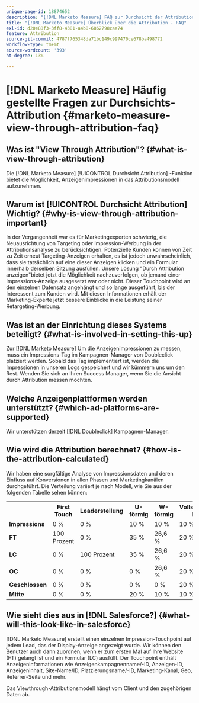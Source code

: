 ```yaml
---
unique-page-id: 18874652
description: "[!DNL Marketo Measure] FAQ zur Durchsicht der Attribution - [!DNL Marketo Measure]"
title: "[!DNL Marketo Measure] Überblick über die Attribution - FAQ"
exl-id: d20e88f3-3ff8-4381-a4b8-6862798caa74
feature: Attribution
source-git-commit: 4787f765348da71bc149c997470ce678ba498772
workflow-type: tm+mt
source-wordcount: '393'
ht-degree: 13%

---
```


# [!DNL Marketo Measure] Häufig gestellte Fragen zur Durchsichts-Attribution {#marketo-measure-view-through-attribution-faq}

## Was ist &quot;View Through Attribution&quot;? {#what-is-view-through-attribution}

Die [!DNL Marketo Measure] [!UICONTROL Durchsicht Attribution] -Funktion bietet die Möglichkeit, Anzeigenimpressionen in das Attributionsmodell aufzunehmen.

## Warum ist [!UICONTROL Durchsicht Attribution] Wichtig? {#why-is-view-through-attribution-important}

In der Vergangenheit war es für Marketingexperten schwierig, die Neuausrichtung von Targeting oder Impression-Werbung in der Attributionsanalyse zu berücksichtigen. Potenzielle Kunden können von Zeit zu Zeit erneut Targeting-Anzeigen erhalten, es ist jedoch unwahrscheinlich, dass sie tatsächlich auf eine dieser Anzeigen klicken und ein Formular innerhalb derselben Sitzung ausfüllen. Unsere Lösung &quot;Durch Attribution anzeigen&quot;bietet jetzt die Möglichkeit nachzuverfolgen, ob jemand einer Impressions-Anzeige ausgesetzt war oder nicht. Dieser Touchpoint wird an den einzelnen Datensatz angehängt und so lange ausgeführt, bis der Interessent zum Kunden wird. Mit diesen Informationen erhält der Marketing-Experte jetzt bessere Einblicke in die Leistung seiner Retargeting-Werbung.

## Was ist an der Einrichtung dieses Systems beteiligt? {#what-is-involved-in-setting-this-up}

Zur [!DNL Marketo Measure] Um die Anzeigenimpressionen zu messen, muss ein Impressions-Tag im Kampagnen-Manager von Doubleclick platziert werden. Sobald das Tag implementiert ist, werden die Impressionen in unseren Logs gespeichert und wir kümmern uns um den Rest. Wenden Sie sich an Ihren Success Manager, wenn Sie die Ansicht durch Attribution messen möchten.

## Welche Anzeigenplattformen werden unterstützt? {#which-ad-platforms-are-supported}

Wir unterstützen derzeit [!DNL Doubleclick] Kampagnen-Manager.

## Wie wird die Attribution berechnet? {#how-is-the-attribution-calculated}

Wir haben eine sorgfältige Analyse von Impressionsdaten und deren Einfluss auf Konversionen in allen Phasen und Marketingkanälen durchgeführt. Die Verteilung variiert je nach Modell, wie Sie aus der folgenden Tabelle sehen können:

<table> 
 <colgroup> 
  <col> 
  <col> 
  <col> 
  <col> 
  <col> 
  <col> 
  <col> 
 </colgroup> 
 <tbody> 
  <tr> 
   <th><br></th> 
   <th>First Touch</th> 
   <th>Leaderstellung</th> 
   <th>U-förmig</th> 
   <th>W-förmig</th> 
   <th>Vollständiger Pfad</th> 
   <th>Benutzerdefiniertes Modell</th> 
  </tr> 
  <tr> 
   <td><strong>Impressions</strong></td> 
   <td>0 %</td> 
   <td>0 %</td> 
   <td>10 %</td> 
   <td>10 %</td> 
   <td>10 %</td> 
   <td>Benutzerdefiniert</td> 
  </tr> 
  <tr> 
   <td><strong>FT</strong></td> 
   <td>100 Prozent</td> 
   <td>0 %</td> 
   <td>35 %</td> 
   <td>26,6 %</td> 
   <td>20 %</td> 
   <td>Benutzerdefiniert</td> 
  </tr> 
  <tr> 
   <td><strong>LC</strong></td> 
   <td>0 %</td> 
   <td>100 Prozent</td> 
   <td>35 %</td> 
   <td>26,6 %</td> 
   <td>20 %</td> 
   <td>Benutzerdefiniert</td> 
  </tr> 
  <tr> 
   <td><strong>OC</strong></td> 
   <td>0 %</td> 
   <td>0 %</td> 
   <td>0 %</td> 
   <td>26,6 %</td> 
   <td>20 %</td> 
   <td>Benutzerdefiniert</td> 
  </tr> 
  <tr> 
   <td><strong>Geschlossen</strong></td> 
   <td>0 %</td> 
   <td>0 %</td> 
   <td>0 %</td> 
   <td>0 %</td> 
   <td>20 %</td> 
   <td>Benutzerdefiniert</td> 
  </tr> 
  <tr> 
   <td><strong>Mitte</strong></td> 
   <td>0 %</td> 
   <td>0 %</td> 
   <td>20 %</td> 
   <td>10 %</td> 
   <td>10 %</td> 
   <td>Benutzerdefiniert</td> 
  </tr> 
 </tbody> 
</table>

## Wie sieht dies aus in [!DNL Salesforce?] {#what-will-this-look-like-in-salesforce}

[!DNL Marketo Measure] erstellt einen einzelnen Impression-Touchpoint auf jedem Lead, das der Display-Anzeige angezeigt wurde. Wir können den Benutzer auch dann zuordnen, wenn er zum ersten Mal auf Ihre Website (FT) gelangt ist und ein Formular (LC) ausfüllt. Der Touchpoint enthält Anzeigeninformationen wie Anzeigenkampagnenname/-ID, Anzeigen-ID, Anzeigeninhalt, Site-Name/ID, Platzierungsname/-ID, Marketing-Kanal, Geo, Referrer-Seite und mehr.

Das Viewthrough-Attributionsmodell hängt vom Client und den zugehörigen Daten ab.
